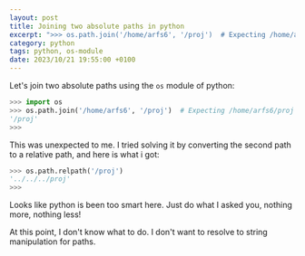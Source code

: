 ```yaml
---
layout: post
title: Joining two absolute paths in python
excerpt: ">>> os.path.join('/home/arfs6', '/proj')  # Expecting /home/arfs6/proj"
category: python
tags: python, os-module
date: 2023/10/21 19:55:00 +0100
---
```

Let's join two absolute paths using the `os` module of python:  

```python
>>> import os
>>> os.path.join('/home/arfs6', '/proj')  # Expecting /home/arfs6/proj
'/proj'
>>>
```

This was unexpected to me. I tried solving it by converting the second path to a relative path, and here is what i got:  

```python
>>> os.path.relpath('/proj')
'../../../proj'
>>> 
```

Looks like python is been too smart here. Just do what I asked you, nothing more, nothing less!  

At this point, I don't know what to do. I don't want to resolve to string manipulation for paths.
